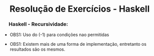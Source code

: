 
<h1><svg aria-hidden="true" class="octicon octicon-link" height="16" version="1.1" viewBox="0 0 16 16" width="16"></svg></a>
Resolução de Exercícios - Haskell</h1>

<h3><svg aria-hidden="true" class="octicon octicon-link" height="16" version="1.1" viewBox="0 0 16 16" width="16"></svg></a>
Haskell - Recursividade:</h3>

<ul>
  <li>
    <p>OBS1: Uso do (-1) para condições nao permitidas</p>
  </li>
  
  <li>
    <p>OBS1: Existem mais de uma forma de implementação, entretanto os resultados são os mesmos.</p>
  </li>
  
</ul>

